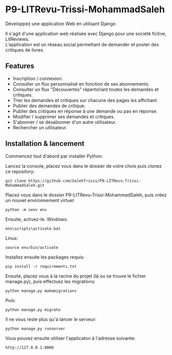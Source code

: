 # P9-LITRevu-Trissi-MohammadSaleh
Développez une application Web en utilisant Django

Il s'agit d'une application web réalisée avec Django pour une société fictive, LitReviews.  
L'application est un réseau social permettant de demander et poster des critiques de livres.

## Features

* Inscription / connexion.
* Consulter un flux personnalisé en fonction de ses abonnements.
* Consulter un flux "Découvertes" répertoriant toutes les demandes et critiques.
* Trier les demandes et critiques sur chacune des pages les affichant.
* Publier des demandes de critique.
* Publier des critiques en réponse à une demande ou pas en réponse.
* Modifier / supprimer ses demandes et critiques.
* S'abonner / se désabonner d'un autre utilisateur.
* Rechercher un utilisateur.

## Installation & lancement
Commencez tout d'abord par installer Python.  

Lancez la console, placez vous dans le dossier de votre choix puis clonez ce repository:
```
git clone https://github.com/SalehTrissi/P9-LITRevu-Trissi-MohammadSaleh.git
```
Placez vous dans le dossier P9-LITRevu-Trissi-MohammadSaleh, puis créez un nouvel environnement virtuel:
```
python -m venv env
```
Ensuite, activez-le.
Windows:
```
env\scripts\activate.bat
```
Linux:
```
source env/bin/activate
```
Installez ensuite les packages requis:
```
pip install -r requirements.txt
```
Ensuite, placez vous à la racine du projet (là ou se trouve le fichier manage.py), puis effectuez les migrations:
```
python manage.py makemigrations
```
Puis: 
```
python manage.py migrate
```
Il ne vous reste plus qu'à lancer le serveur: 
```
python manage.py runserver
```
Vous pouvez ensuite utiliser l'applicaton à l'adresse suivante:
```
http://127.0.0.1:8000
```
